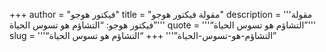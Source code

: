 +++
author = "فيكتور هوجو"
title = "مقولة فيكتور هوجو"
description = '''مقولة فيكتور هوجو: “التشاؤم هو تسوس الحياة”'''
quote = '''“التشاؤم هو تسوس الحياة”'''
slug = '''“التشاؤم-هو-تسوس-الحياة”'''
+++
“التشاؤم هو تسوس الحياة”
